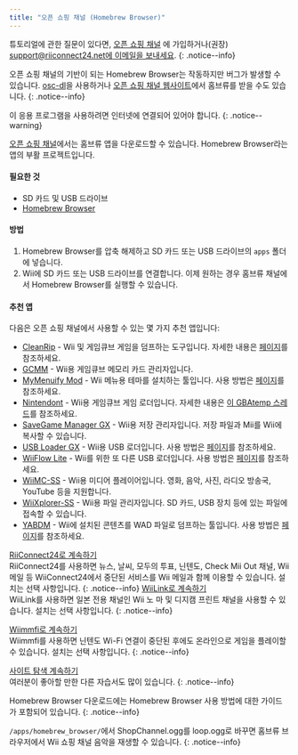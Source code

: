 ```yaml
---
title: "오픈 쇼핑 채널 (Homebrew Browser)"
---
```


튜토리얼에 관한 질문이 있다면, [오픈 쇼핑 채널](https://discord.gg/osc) 에 가입하거나(권장) [support@riiconnect24.net에 이메일을 보내세요](mailto:support@riiconnect24.net).
{: .notice--info}

오픈 쇼핑 채널의 기반이 되는 Homebrew Browser는 작동하지만 버그가 발생할 수 있습니다. [osc-dl](https://github.com/dhtdht020/osc-dl/releases/latest)을 사용하거나 [오픈 쇼핑 채널 웹사이트](https://oscwii.org/)에서 홈브류를 받을 수도 있습니다.
{: .notice--info}

이 응용 프로그램을 사용하려면 인터넷에 연결되어 있어야 합니다.
{: .notice--warning}

[오픈 쇼핑 채널](https://oscwii.org/)에서는 홈브류 앱을 다운로드할 수 있습니다. Homebrew Browser라는 앱의 부활 프로젝트입니다.

#### 필요한 것

- SD 카드 및 USB 드라이브
- [Homebrew Browser](/assets/files/homebrew_browser_v0.3.9e.zip)

#### 방법

1. Homebrew Browser를 압축 해제하고 SD 카드 또는 USB 드라이브의 `apps` 폴더에 넣습니다.
2. Wii에 SD 카드 또는 USB 드라이브를 연결합니다. 이제 원하는 경우 홈브류 채널에서 Homebrew Browser를 실행할 수 있습니다.

#### 추천 앱

다음은 오픈 쇼핑 채널에서 사용할 수 있는 몇 가지 추천 앱입니다:

- [CleanRip](https://oscwii.org/library/app/CleanRip) - Wii 및 게임큐브 게임을 덤프하는 도구입니다. 자세한 내용은 [페이지](dump-games)를 참조하세요.
- [GCMM](https://oscwii.org/library/app/gcmm) - Wii용 게임큐브 메모리 카드 관리자입니다.
- [MyMenuify Mod](https://oscwii.org/library/app/mymenuifymod) - Wii 메뉴용 테마를 설치하는 툴입니다. 사용 방법은 [페이지](themes)를 참조하세요.
- [Nintendont](https://oscwii.org/library/app/nintendont) - Wii용 게임큐브 게임 로더입니다. 자세한 내용은 [이 GBAtemp 스레드](https://gbatemp.net/threads/nintendont.349258/)를 참조하세요.
- [SaveGame Manager GX](https://oscwii.org/library/app/savegame_manager_gx) - Wii용 저장 관리자입니다. 저장 파일과 Mii를 Wii에 복사할 수 있습니다.
- [USB Loader GX](https://oscwii.org/library/app/usbloader_gx) - Wii용 USB 로더입니다. 사용 방법은 [페이지](usbloadergx)를 참조하세요.
- [WiiFlow Lite](https://oscwii.org/library/app/wiiflow) - Wii를 위한 또 다른 USB 로더입니다. 사용 방법은 [페이지](wiiflow)를 참조하세요.
- [WiiMC-SS](https://oscwii.org/library/app/wiimc-ss) - Wii용 미디어 플레이어입니다. 영화, 음악, 사진, 라디오 방송국, YouTube 등을 지원합니다.
- [WiiXplorer-SS](https://oscwii.org/library/app/wiixplorer-ss) - Wii용 파일 관리자입니다. SD 카드, USB 장치 등에 있는 파일에 접속할 수 있습니다.
- [YABDM](https://oscwii.org/library/app/Yet-Another-BlueDump-Mod) - Wii에 설치된 콘텐츠를 WAD 파일로 덤프하는 툴입니다. 사용 방법은 [페이지](dump-wads)를 참조하세요.

[RiiConnect24로 계속하기](riiconnect24)<br> RiiConnect24를 사용하면 뉴스, 날씨, 모두의 투표, 닌텐도, Check Mii Out 채널, Wii 메일 등 WiiConnect24에서 중단된 서비스를 Wii 메일과 함께 이용할 수 있습니다. 설치는 선택 사항입니다.
{: .notice--info}
[WiiLink로 계속하기](wiilink)<br> WiiLink를 사용하면 일본 전용 채널인 Wii 노 마 및 디지캠 프린트 채널을 사용할 수 있습니다. 설치는 선택 사항입니다.
{: .notice--info}

[Wiimmfi로 계속하기](wiimmfi)<br> Wiimmfi를 사용하면 닌텐도 Wi-Fi 연결이 중단된 후에도 온라인으로 게임을 플레이할 수 있습니다. 설치는 선택 사항입니다.
{: .notice--info}

[사이트 탐색 계속하기](site-navigation)<br> 여러분이 좋아할 만한 다른 자습서도 많이 있습니다.
{: .notice--info}

Homebrew Browser 다운로드에는 Homebrew Browser 사용 방법에 대한 가이드가 포함되어 있습니다.
{: .notice--info}

`/apps/homebrew_browser/`에서 ShopChannel.ogg를 loop.ogg로 바꾸면 홈브류 브라우저에서 Wii 쇼핑 채널 음악을 재생할 수 있습니다.
{: .notice--info}
